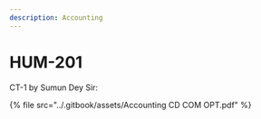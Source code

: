 ```yaml
---
description: Accounting
---
```


# HUM-201

CT-1 by Sumun Dey Sir:

{% file src="../.gitbook/assets/Accounting CD COM OPT.pdf" %}
